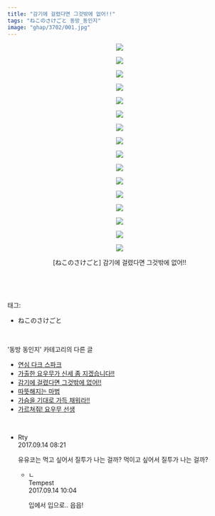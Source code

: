 ```yaml
---
title: "감기에 걸렸다면 그것밖에 없어!!"
tags: "ねこのさけごと 동방_동인지"
image: "ghap/3702/001.jpg"
---
```

<div class="article">
<p style="text-align: center; clear: none; float: none;"><img src="{{ site.nasurl }}/ghap/3702/001.jpg"/></p>
<p style="text-align: center; clear: none; float: none;"><img src="{{ site.nasurl }}/ghap/3702/002.jpg"/></p>
<p style="text-align: center; clear: none; float: none;"><img src="{{ site.nasurl }}/ghap/3702/003.jpg"/></p>
<p style="text-align: center; clear: none; float: none;"><img src="{{ site.nasurl }}/ghap/3702/004.jpg"/></p>
<p style="text-align: center; clear: none; float: none;"><img src="{{ site.nasurl }}/ghap/3702/005.jpg"/></p>
<p style="text-align: center; clear: none; float: none;"><img src="{{ site.nasurl }}/ghap/3702/006.jpg"/></p>
<p style="text-align: center; clear: none; float: none;"><img src="{{ site.nasurl }}/ghap/3702/007.jpg"/></p>
<p style="text-align: center; clear: none; float: none;"><img src="{{ site.nasurl }}/ghap/3702/008.jpg"/></p>
<p style="text-align: center; clear: none; float: none;"><img src="{{ site.nasurl }}/ghap/3702/009.jpg"/></p>
<p style="text-align: center; clear: none; float: none;"><img src="{{ site.nasurl }}/ghap/3702/010.jpg"/></p>
<p style="text-align: center; clear: none; float: none;"><img src="{{ site.nasurl }}/ghap/3702/011.jpg"/></p>
<p style="text-align: center; clear: none; float: none;"><img src="{{ site.nasurl }}/ghap/3702/012.jpg"/></p>
<p style="text-align: center; clear: none; float: none;"><img src="{{ site.nasurl }}/ghap/3702/013.jpg"/></p>
<p style="text-align: center; clear: none; float: none;"><img src="{{ site.nasurl }}/ghap/3702/014.jpg"/></p>
<p style="text-align: center; clear: none; float: none;"><img src="{{ site.nasurl }}/ghap/3702/015.jpg"/></p>
<p style="text-align: center; clear: none; float: none;"><img src="{{ site.nasurl }}/ghap/3702/016.jpg"/></p>
<p style="text-align: center; clear: none; float: none;">[ねこのさけごと] 감기에 걸렸다면 그것밖에 없어!!</p>
<p><br/></p>
</div><br/>
<div class="tagTrail">
<p>태그: </p>
<ul>
<li>ねこのさけごと</li>
</ul>
</div><br/>
<div class="another">
<p>'동방 동인지' 카테고리의 다른 글</p>
<ul>
<li><a href="/2017-09-13-ghap_3704">연심 다크 스파크</a></li>
<li><a href="/2017-09-13-ghap_3703">가출한 요우무가 신세 좀 지겠습니다!!</a></li>
<li><a href="/2017-09-13-ghap_3702">감기에 걸렸다면 그것밖에 없어!!</a></li>
<li><a href="/2017-09-13-ghap_3701">따뜻해지는 마법</a></li>
<li><a href="/2017-09-13-ghap_3700">가슴을 기대로 가득 채워라!!</a></li>
<li><a href="/2017-09-13-ghap_3699">가르쳐줘! 요우무 선생</a></li>
</ul>
</div><br/>
<div class="cb_module cb_fluid">
<div class="cb_wrt cb_profile">
<div class="comment">
<ul>
<li class="cb_thumb_off" id="comment15082716">
<div class="cb_comment_area">
<div class="cb_info_area">
<div class="cb_section">
<span class="cb_nick_name">Rty</span>
</div>
<div class="cb_section">
<span class="cb_date">2017.09.14 08:21 </span>
</div>
</div>
<div class="cb_dsc_comment">
<p class="cb_dsc">
											유유코는 먹고 싶어서 질투가 나는 걸까? 먹이고 싶어서 질투가 나는 걸까?
										</p>
</div>
<ul>
<li class="cb_thumb_off" id="comment15082755">
<span class="cb_bu_subnode">ㄴ</span>
<div class="cb_comment_area">
<div class="cb_info_area">
<div class="cb_section">
<span class="cb_nick_name">Tempest</span>
</div>
<div class="cb_section">
<span class="cb_date">2017.09.14 10:04 </span>
</div>
</div>
<div class="cb_dsc_comment">
<p class="cb_dsc">
																입에서 입으로.. 읍읍!
															</p>
</div>
</div>
</li>
</ul>
</div></li>
</ul>
</div>
</div><!-- commentList close -->
</div><br/>

